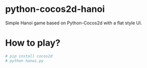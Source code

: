 # python-cocos2d-hanoi
Simple Hanoi game based on Python-Cocos2d with a flat style UI.

# How to play?

```bash
# pip install cocos2d
# python hanoi.py
```

